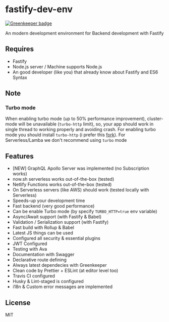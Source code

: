 # fastify-dev-env

[![Greenkeeper badge](https://badges.greenkeeper.io/dalisoft/fastify-dev-env.svg)](https://greenkeeper.io/)

An modern development environment for Backend development with Fastify

## Requires

- Fastify
- Node.js server / Machine supports Node.js
- An good developer (like you) that already know about Fastify and ES6 Syntax

## Note

### Turbo mode

When enabling turbo mode (up to 50% performance improvement), cluster-mode will be unavailable (`turbo-http` limit), so, your app should work in single thread to working properly and avoiding crash.
For enabling turbo mode you should install `turbo-http` (i prefer this [fork](github:tinchoz49/turbo-http)).
For Serverless/Lamba we don't recommend using `turbo` mode

## Features

- [NEW] GraphQL Apollo Server was implemented (no Subscription works)
- now.sh serverless works out-of-the-box (tested)
- Netlify Functions works out-of-the-box (tested)
- On Serverless servers (like AWS) should work (tested locally with Serverless)
- Speeds-up your development time
- Fast backend (very good performance)
- Can be enable Turbo mode (by specify `TURBO_HTTP=true` env variable)
- Async/Await support (with Fastify & Babel)
- Validation / Serialization support (with Fastify)
- Fast build with Rollup & Babel
- Latest JS things can be used
- Configured all security & essential plugins
- JWT Configured
- Testing with Ava
- Documentation with Swagger
- Declarative route defining
- Always latest dependecies with Greenkeeper
- Clean code by Prettier + ESLint (at editor level too)
- Travis CI configured
- Husky & Lint-staged is configured
- i18n & Custom error messages are implemented

## License

MIT

